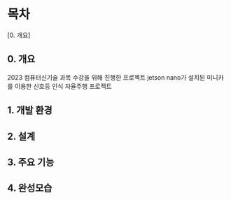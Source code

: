 # 목차
[0. 개요]

## 0. 개요
2023 컴퓨터신기술 과목 수강을 위해 진행한 프로젝트
jetson nano가 설치된 미니카를 이용한 신호등 인식 자율주행 프로젝트

## 1. 개발 환경

## 2. 설계

## 3. 주요 기능

## 4. 완성모습
